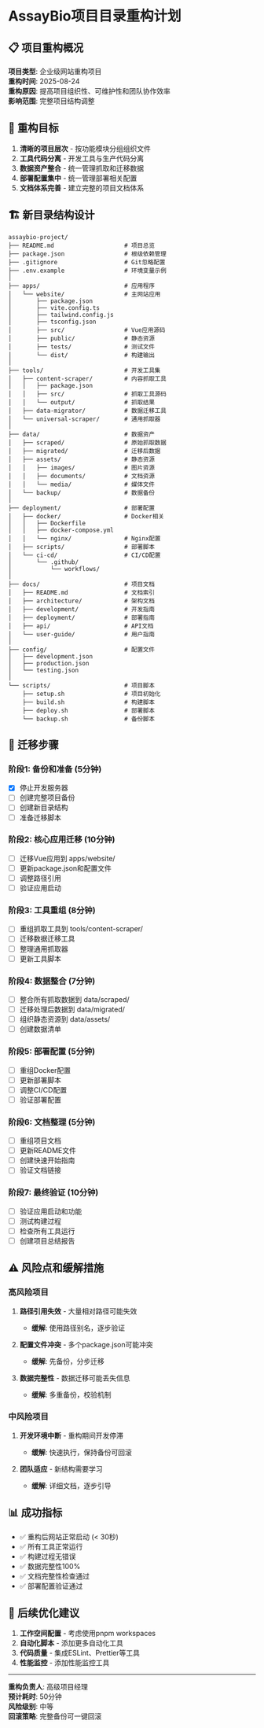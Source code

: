 # AssayBio项目目录重构计划

## 📋 项目重构概况

**项目类型**: 企业级网站重构项目  
**重构时间**: 2025-08-24  
**重构原因**: 提高项目组织性、可维护性和团队协作效率  
**影响范围**: 完整项目结构调整  

## 🎯 重构目标

1. **清晰的项目层次** - 按功能模块分组组织文件
2. **工具代码分离** - 开发工具与生产代码分离
3. **数据资产整合** - 统一管理抓取和迁移数据
4. **部署配置集中** - 统一管理部署相关配置
5. **文档体系完善** - 建立完整的项目文档体系

## 🏗️ 新目录结构设计

```
assaybio-project/
├── README.md                    # 项目总览
├── package.json                 # 根级依赖管理
├── .gitignore                   # Git忽略配置
├── .env.example                 # 环境变量示例
│
├── apps/                        # 应用程序
│   └── website/                 # 主网站应用
│       ├── package.json
│       ├── vite.config.ts
│       ├── tailwind.config.js
│       ├── tsconfig.json
│       ├── src/                 # Vue应用源码
│       ├── public/              # 静态资源
│       ├── tests/               # 测试文件
│       └── dist/                # 构建输出
│
├── tools/                       # 开发工具集
│   ├── content-scraper/         # 内容抓取工具
│   │   ├── package.json
│   │   ├── src/                 # 抓取工具源码
│   │   └── output/              # 抓取结果
│   ├── data-migrator/           # 数据迁移工具
│   └── universal-scraper/       # 通用抓取器
│
├── data/                        # 数据资产
│   ├── scraped/                 # 原始抓取数据
│   ├── migrated/                # 迁移后数据
│   ├── assets/                  # 静态资源
│   │   ├── images/              # 图片资源
│   │   ├── documents/           # 文档资源
│   │   └── media/               # 媒体文件
│   └── backup/                  # 数据备份
│
├── deployment/                  # 部署配置
│   ├── docker/                  # Docker相关
│   │   ├── Dockerfile
│   │   ├── docker-compose.yml
│   │   └── nginx/               # Nginx配置
│   ├── scripts/                 # 部署脚本
│   └── ci-cd/                   # CI/CD配置
│       └── .github/
│           └── workflows/
│
├── docs/                        # 项目文档
│   ├── README.md                # 文档索引
│   ├── architecture/            # 架构文档
│   ├── development/             # 开发指南
│   ├── deployment/              # 部署指南
│   ├── api/                     # API文档
│   └── user-guide/              # 用户指南
│
├── config/                      # 配置文件
│   ├── development.json
│   ├── production.json
│   └── testing.json
│
└── scripts/                     # 项目脚本
    ├── setup.sh                 # 项目初始化
    ├── build.sh                 # 构建脚本
    ├── deploy.sh                # 部署脚本
    └── backup.sh                # 备份脚本
```

## 🔄 迁移步骤

### 阶段1: 备份和准备 (5分钟)
- [x] 停止开发服务器
- [ ] 创建完整项目备份
- [ ] 创建新目录结构
- [ ] 准备迁移脚本

### 阶段2: 核心应用迁移 (10分钟)
- [ ] 迁移Vue应用到 apps/website/
- [ ] 更新package.json和配置文件
- [ ] 调整路径引用
- [ ] 验证应用启动

### 阶段3: 工具重组 (8分钟)
- [ ] 重组抓取工具到 tools/content-scraper/
- [ ] 迁移数据迁移工具
- [ ] 整理通用抓取器
- [ ] 更新工具脚本

### 阶段4: 数据整合 (7分钟)
- [ ] 整合所有抓取数据到 data/scraped/
- [ ] 迁移处理后数据到 data/migrated/
- [ ] 组织静态资源到 data/assets/
- [ ] 创建数据清单

### 阶段5: 部署配置 (5分钟)
- [ ] 重组Docker配置
- [ ] 更新部署脚本
- [ ] 调整CI/CD配置
- [ ] 验证部署配置

### 阶段6: 文档整理 (5分钟)
- [ ] 重组项目文档
- [ ] 更新README文件
- [ ] 创建快速开始指南
- [ ] 验证文档链接

### 阶段7: 最终验证 (10分钟)
- [ ] 验证应用启动和功能
- [ ] 测试构建过程
- [ ] 检查所有工具运行
- [ ] 创建项目总结报告

## ⚠️ 风险点和缓解措施

### 高风险项目
1. **路径引用失效** - 大量相对路径可能失效
   - **缓解**: 使用路径别名，逐步验证
   
2. **配置文件冲突** - 多个package.json可能冲突
   - **缓解**: 先备份，分步迁移

3. **数据完整性** - 数据迁移可能丢失信息
   - **缓解**: 多重备份，校验机制

### 中风险项目
1. **开发环境中断** - 重构期间开发停滞
   - **缓解**: 快速执行，保持备份可回滚

2. **团队适应** - 新结构需要学习
   - **缓解**: 详细文档，逐步引导

## 📊 成功指标

- ✅ 重构后网站正常启动 (< 30秒)
- ✅ 所有工具正常运行
- ✅ 构建过程无错误
- ✅ 数据完整性100%
- ✅ 文档完整性检查通过
- ✅ 部署配置验证通过

## 🎯 后续优化建议

1. **工作空间配置** - 考虑使用pnpm workspaces
2. **自动化脚本** - 添加更多自动化工具
3. **代码质量** - 集成ESLint、Prettier等工具
4. **性能监控** - 添加性能监控工具

---
**重构负责人**: 高级项目经理  
**预计耗时**: 50分钟  
**风险级别**: 中等  
**回滚策略**: 完整备份可一键回滚